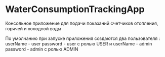 # WaterConsumptionTrackingApp
Консольное приложение для подачи показаний счетчиков отопления, горячей и холодной воды

По умолчанию при запуске приложения создаются два пользователя : 
userName - user
password - user 
с ролью USER 
и 
userName - admin
password - admin
с ролью ADMIN

